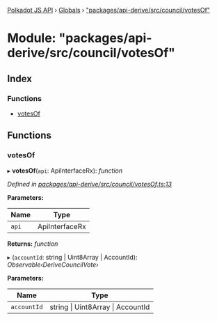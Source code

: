 [Polkadot JS API](../README.md) › [Globals](../globals.md) › ["packages/api-derive/src/council/votesOf"](_packages_api_derive_src_council_votesof_.md)

# Module: "packages/api-derive/src/council/votesOf"

## Index

### Functions

* [votesOf](_packages_api_derive_src_council_votesof_.md#votesof)

## Functions

###  votesOf

▸ **votesOf**(`api`: ApiInterfaceRx): *function*

*Defined in [packages/api-derive/src/council/votesOf.ts:13](https://github.com/polkadot-js/api/blob/82e71fd51/packages/api-derive/src/council/votesOf.ts#L13)*

**Parameters:**

Name | Type |
------ | ------ |
`api` | ApiInterfaceRx |

**Returns:** *function*

▸ (`accountId`: string | Uint8Array | AccountId): *Observable‹DeriveCouncilVote›*

**Parameters:**

Name | Type |
------ | ------ |
`accountId` | string &#124; Uint8Array &#124; AccountId |
